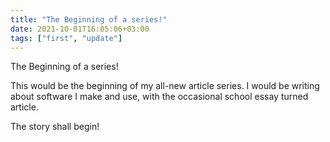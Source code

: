 ```yaml
---
title: "The Beginning of a series!"
date: 2021-10-01T16:05:06+03:00
tags: ["first", "update"]
---
```


The Beginning of a series!


This would be the beginning of my all-new article series. I would be writing about software I make and use, with the occasional school essay turned article.

The story shall begin!
